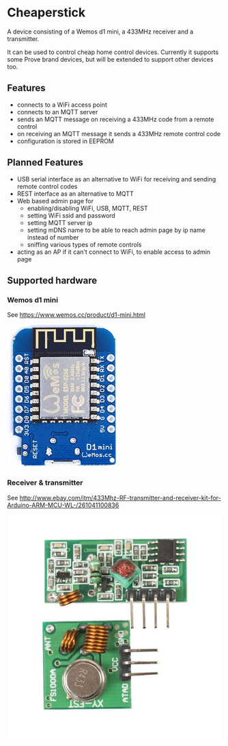 # Cheaperstick

A device consisting of a Wemos d1 mini, a 433MHz receiver and a transmitter.

It can be used to control cheap home control devices. Currently it supports some Prove brand devices, but will be extended to support other devices too.

## Features

- connects to a WiFi access point
- connects to an MQTT server
- sends an MQTT message on receiving a 433MHz code from a remote control
- on receiving an MQTT message it sends a 433MHz remote control code
- configuration is stored in EEPROM

## Planned Features

- USB serial interface as an alternative to WiFi for receiving and sending remote control codes
- REST interface as an alternative to MQTT
- Web based admin page for
  - enabling/disabling WiFi, USB, MQTT, REST
  - setting WiFi ssid and password
  - setting MQTT server ip
  - setting mDNS name to be able to reach admin page by ip name instead of number
  - sniffing various types of remote controls
- acting as an AP if it can't connect to WiFi, to enable access to admin page

## Supported hardware

### Wemos d1 mini

See https://www.wemos.cc/product/d1-mini.html

![d1 mini image](docs/d1mini.jpg)

### Receiver & transmitter

See http://www.ebay.com/itm/433Mhz-RF-transmitter-and-receiver-kit-for-Arduino-ARM-MCU-WL-/261041100836

![receiver transmitter image](docs/rxtx.jpeg)

